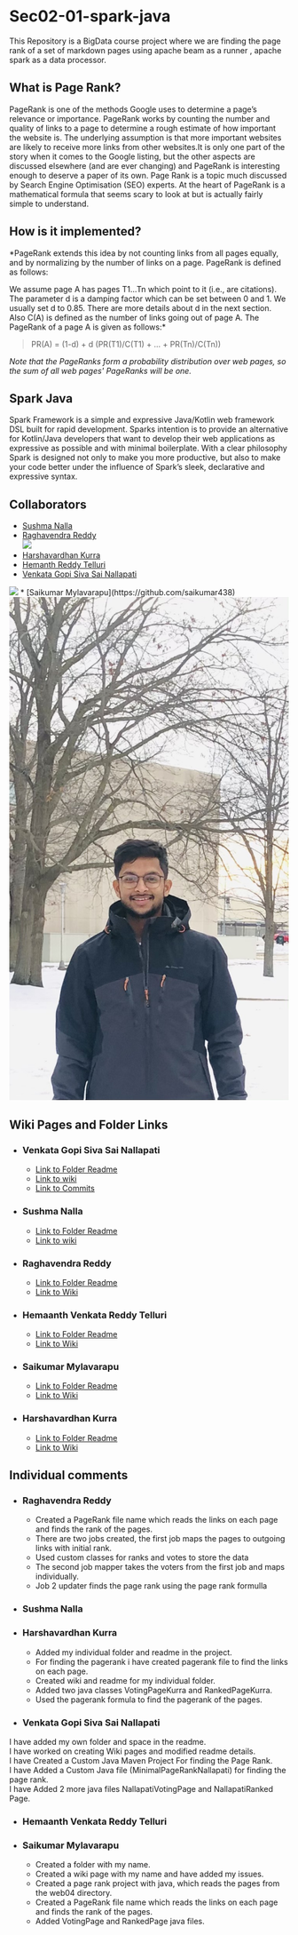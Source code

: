 # Sec02-01-spark-java
This Repository is a BigData course project where we are finding the page rank of a set of markdown pages using apache beam as a runner , apache spark as a data processor.
## What is Page Rank?
PageRank is one of the methods Google uses to determine a page’s relevance or importance. PageRank works by counting the number and quality of links to a page to determine a rough estimate of how important the website is.
The underlying assumption is that more important websites are likely to receive more links from other websites.It is only one part of the story when it comes to the Google listing, but the other aspects are discussed elsewhere (and are ever changing) and PageRank is interesting enough to deserve a paper of its own.
Page Rank is a topic much discussed by Search Engine Optimisation (SEO) experts. At the heart of PageRank is a mathematical formula that seems scary to look at but is actually fairly simple to understand.
## How is it implemented?
*PageRank extends this idea by not counting links from all pages equally, and by normalizing by the number of links on a page. PageRank is defined as follows:

We assume page A has pages T1...Tn which point to it (i.e., are citations). The parameter d is a damping factor which can be set between 0 and 1. We usually set d to 0.85. There are more details about d in the next section. Also C(A) is defined as the number of links going out of page A. The PageRank of a page A is given as follows:*
>PR(A) = (1-d) + d (PR(T1)/C(T1) + ... + PR(Tn)/C(Tn))

*Note that the PageRanks form a probability distribution over web pages, so the sum of all web pages' PageRanks will be one.*

## Spark Java
Spark Framework is a simple and expressive Java/Kotlin web framework DSL built for rapid development. Sparks intention is to provide an alternative for Kotlin/Java developers that want to develop their web applications as expressive as possible and with minimal boilerplate. With a clear philosophy Spark is designed not only to make you more productive, but also to make your code better under the influence of Spark’s sleek, declarative and expressive syntax.

## Collaborators
* [Sushma Nalla](https://github.com/SushmaNalla)
* [Raghavendra Reddy](https://github.com/reddy-raghavendra)  
   <img src="https://media-exp1.licdn.com/dms/image/C5603AQH4GSd0J57Zag/profile-displayphoto-shrink_400_400/0/1648489753605?e=1656547200&v=beta&t=ovpNpcl5M0h-urCUuQFvAZ8oTs5LkJh52n7vkvYt7rA">
* [Harshavardhan Kurra](https://github.com/harshakurra123)
* [Hemanth Reddy Telluri](https://github.com/hemanth8056)
* [Venkata Gopi Siva Sai Nallapati](https://github.com/NVGSSAI)<br>
<img src="https://github.com/reddy-raghavendra/Sec02-01-spark-java/blob/main/images/WhatsApp%20Image%202022-04-24%20at%2011.19.24%20PM%20(1).jpeg/profile-displayphoto-shrink_400_400/0/1648489753605?e=1656547200&v=beta&t=ovpNpcl5M0h-urCUuQFvAZ8oTs5LkJh52n7vkvYt7rA">
* [Saikumar Mylavarapu](https://github.com/saikumar438)<br>
   <img src="https://github.com/reddy-raghavendra/Sec02-01-spark-java/blob/main/images/IMG-6254.jpg">

## Wiki Pages and Folder Links
* ### Venkata Gopi Siva Sai Nallapati
    * [Link to  Folder Readme](https://github.com/reddy-raghavendra/Sec02-01-spark-java/tree/main/Venkata%20Gopi%20Siva%20Sai%20Nallapati)
    * [Link to wiki](https://github.com/reddy-raghavendra/Sec02-01-spark-java/wiki/Sai-Nallapati)
    * [Link to Commits](https://github.com/reddy-raghavendra/Sec02-01-spark-java/commits?author=NVGSSAI)

* ### Sushma Nalla
    * [Link to  Folder Readme](https://github.com/reddy-raghavendra/Sec02-01-spark-java/tree/main/Sushma%20Nalla)
    * [Link to wiki](https://github.com/reddy-raghavendra/Sec02-01-spark-java/wiki/Sushma-Nalla)

* ### Raghavendra Reddy
    * [Link to Folder Readme](https://github.com/reddy-raghavendra/Sec02-01-spark-java/blob/main/Raghavendra%20Reddy)
    * [Link to Wiki](https://github.com/reddy-raghavendra/Sec02-01-spark-java/wiki/Raghavendra-Reddy)

* ### Hemaanth Venkata Reddy Telluri
    * [Link to Folder Readme](https://github.com/reddy-raghavendra/Sec02-01-spark-java/blob/main/Hemanth%20Reddy%20Telluri/README.md)
    * [Link to Wiki](https://github.com/reddy-raghavendra/Sec02-01-spark-java/wiki/Hemanth-Venkata-Reddy-Telluri)

* ### Saikumar Mylavarapu
     * [Link to Folder Readme](https://github.com/reddy-raghavendra/Sec02-01-spark-java/blob/main/Saikumar%20Mylavarapu/README.md)
     * [Link to Wiki](https://github.com/reddy-raghavendra/Sec02-01-spark-java/wiki/Saikumar-Mylavarapu)

* ### Harshavardhan Kurra
     * [Link to Folder Readme](https://github.com/reddy-raghavendra/Sec02-01-spark-java/blob/main/Harshavardhan%20Kurra/README.md)
     * [Link to Wiki](https://github.com/reddy-raghavendra/Sec02-01-spark-java/wiki/Harshavardhan-Kurra)

## Individual comments
* ### Raghavendra Reddy

   * Created a PageRank file name which reads the links on each page and finds the rank of the pages.
   * There are two jobs created, the first job maps the pages to outgoing links with initial rank.
   * Used custom classes for ranks and votes to store the data
   * The second job mapper takes the voters from the first job and maps individually.
   * Job 2 updater finds the page rank using the page rank formulla




* ### Sushma Nalla







* ### Harshavardhan Kurra
    * Added my individual folder and readme in the project.
    * For finding the pagerank i have created pagerank file to find the links on each page.<br>
    * Created wiki and readme for my individual folder.<br>
    * Added two java classes VotingPageKurra and RankedPageKurra.<br>
    * Used the pagerank formula to find the pagerank of the pages.<br>



* ### Venkata Gopi Siva Sai Nallapati
I have added my own folder and space in the readme.<br>
I have worked on creating Wiki pages and modified readme details.<br>
I have Created a Custom Java Maven Project For finding the Page Rank.<br>
I have Added a Custom Java file (MinimalPageRankNallapati) for finding the page rank.<br>
I have Added 2 more java files NallapatiVotingPage and NallapatiRanked Page.<br>







* ### Hemaanth Venkata Reddy Telluri









* ### Saikumar Mylavarapu
   * Created a folder with my name.
   * Created a wiki page with my name and have added my issues.
   * Created a page rank project with java, which reads the pages from the web04 directory.
   * Created a PageRank file name which reads the links on each page and finds the rank of the pages.
   * Added VotingPage and RankedPage java files.

